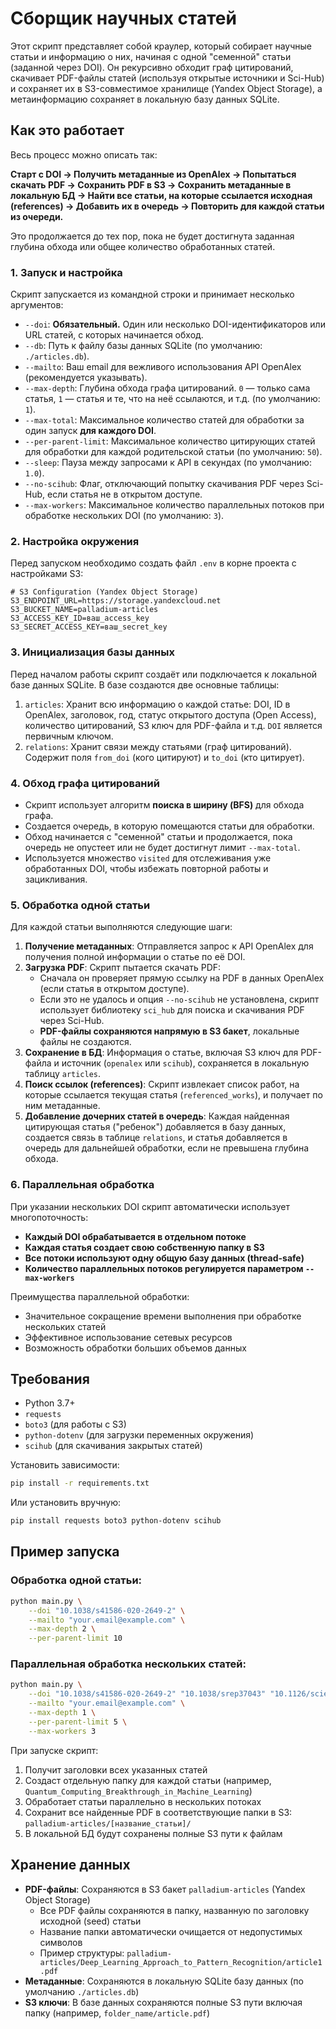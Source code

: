 # Сборщик научных статей

Этот скрипт представляет собой краулер, который собирает научные статьи и информацию о них, начиная с одной "семенной" статьи (заданной через DOI). Он рекурсивно обходит граф цитирований, скачивает PDF-файлы статей (используя открытые источники и Sci-Hub) и сохраняет их в S3-совместимое хранилище (Yandex Object Storage), а метаинформацию сохраняет в локальную базу данных SQLite.

## Как это работает

Весь процесс можно описать так:

**Старт с DOI → Получить метаданные из OpenAlex → Попытаться скачать PDF → Сохранить PDF в S3 → Сохранить метаданные в локальную БД → Найти все статьи, на которые ссылается исходная (references) → Добавить их в очередь → Повторить для каждой статьи из очереди.**

Это продолжается до тех пор, пока не будет достигнута заданная глубина обхода или общее количество обработанных статей.

### 1. Запуск и настройка

Скрипт запускается из командной строки и принимает несколько аргументов:

-   `--doi`: **Обязательный.** Один или несколько DOI-идентификаторов или URL статей, с которых начинается обход.
-   `--db`: Путь к файлу базы данных SQLite (по умолчанию: `./articles.db`).
-   `--mailto`: Ваш email для вежливого использования API OpenAlex (рекомендуется указывать).
-   `--max-depth`: Глубина обхода графа цитирований. `0` — только сама статья, `1` — статья и те, что на неё ссылаются, и т.д. (по умолчанию: `1`).
-   `--max-total`: Максимальное количество статей для обработки за один запуск **для каждого DOI**.
-   `--per-parent-limit`: Максимальное количество цитирующих статей для обработки для каждой родительской статьи (по умолчанию: `50`).
-   `--sleep`: Пауза между запросами к API в секундах (по умолчанию: `1.0`).
-   `--no-scihub`: Флаг, отключающий попытку скачивания PDF через Sci-Hub, если статья не в открытом доступе.
-   `--max-workers`: Максимальное количество параллельных потоков при обработке нескольких DOI (по умолчанию: `3`).

### 2. Настройка окружения

Перед запуском необходимо создать файл `.env` в корне проекта с настройками S3:

```env
# S3 Configuration (Yandex Object Storage)
S3_ENDPOINT_URL=https://storage.yandexcloud.net
S3_BUCKET_NAME=palladium-articles
S3_ACCESS_KEY_ID=ваш_access_key
S3_SECRET_ACCESS_KEY=ваш_secret_key
```

### 3. Инициализация базы данных

Перед началом работы скрипт создаёт или подключается к локальной базе данных SQLite. В базе создаются две основные таблицы:

1.  `articles`: Хранит всю информацию о каждой статье: DOI, ID в OpenAlex, заголовок, год, статус открытого доступа (Open Access), количество цитирований, S3 ключ для PDF-файла и т.д. `DOI` является первичным ключом.
2.  `relations`: Хранит связи между статьями (граф цитирований). Содержит поля `from_doi` (кого цитируют) и `to_doi` (кто цитирует).

### 4. Обход графа цитирований

-   Скрипт использует алгоритм **поиска в ширину (BFS)** для обхода графа.
-   Создается очередь, в которую помещаются статьи для обработки.
-   Обход начинается с "семенной" статьи и продолжается, пока очередь не опустеет или не будет достигнут лимит `--max-total`.
-   Используется множество `visited` для отслеживания уже обработанных DOI, чтобы избежать повторной работы и зацикливания.

### 5. Обработка одной статьи

Для каждой статьи выполняются следующие шаги:

1.  **Получение метаданных**: Отправляется запрос к API OpenAlex для получения полной информации о статье по её DOI.
2.  **Загрузка PDF**: Скрипт пытается скачать PDF:
    -   Сначала он проверяет прямую ссылку на PDF в данных OpenAlex (если статья в открытом доступе).
    -   Если это не удалось и опция `--no-scihub` не установлена, скрипт использует библиотеку `sci_hub` для поиска и скачивания PDF через Sci-Hub.
    -   **PDF-файлы сохраняются напрямую в S3 бакет**, локальные файлы не создаются.
3.  **Сохранение в БД**: Информация о статье, включая S3 ключ для PDF-файла и источник (`openalex` или `scihub`), сохраняется в локальную таблицу `articles`.
4.  **Поиск ссылок (references)**: Скрипт извлекает список работ, на которые ссылается текущая статья (`referenced_works`), и получает по ним метаданные.
5.  **Добавление дочерних статей в очередь**: Каждая найденная цитирующая статья ("ребенок") добавляется в базу данных, создается связь в таблице `relations`, и статья добавляется в очередь для дальнейшей обработки, если не превышена глубина обхода.

### 6. Параллельная обработка

При указании нескольких DOI скрипт автоматически использует многопоточность:

- **Каждый DOI обрабатывается в отдельном потоке**
- **Каждая статья создает свою собственную папку в S3**
- **Все потоки используют одну общую базу данных (thread-safe)**
- **Количество параллельных потоков регулируется параметром `--max-workers`**

Преимущества параллельной обработки:
- Значительное сокращение времени выполнения при обработке нескольких статей
- Эффективное использование сетевых ресурсов
- Возможность обработки больших объемов данных

## Требования

- Python 3.7+
- `requests`
- `boto3` (для работы с S3)
- `python-dotenv` (для загрузки переменных окружения)
- `scihub` (для скачивания закрытых статей)

Установить зависимости:
```bash
pip install -r requirements.txt
```

Или установить вручную:
```bash
pip install requests boto3 python-dotenv scihub
```

## Пример запуска

### Обработка одной статьи:
```bash
python main.py \
    --doi "10.1038/s41586-020-2649-2" \
    --mailto "your.email@example.com" \
    --max-depth 2 \
    --per-parent-limit 10
```

### Параллельная обработка нескольких статей:
```bash
python main.py \
    --doi "10.1038/s41586-020-2649-2" "10.1038/srep37043" "10.1126/science.abc123" \
    --mailto "your.email@example.com" \
    --max-depth 1 \
    --per-parent-limit 5 \
    --max-workers 3
```

При запуске скрипт:
1. Получит заголовки всех указанных статей
2. Создаст отдельную папку для каждой статьи (например, `Quantum_Computing_Breakthrough_in_Machine_Learning`)
3. Обработает статьи параллельно в нескольких потоках
4. Сохранит все найденные PDF в соответствующие папки в S3: `palladium-articles/[название_статьи]/`
5. В локальной БД будут сохранены полные S3 пути к файлам

## Хранение данных

- **PDF-файлы**: Сохраняются в S3 бакет `palladium-articles` (Yandex Object Storage)
  - Все PDF файлы сохраняются в папку, названную по заголовку исходной (seed) статьи
  - Название папки автоматически очищается от недопустимых символов
  - Пример структуры: `palladium-articles/Deep_Learning_Approach_to_Pattern_Recognition/article1.pdf`
- **Метаданные**: Сохраняются в локальную SQLite базу данных (по умолчанию `./articles.db`)
- **S3 ключи**: В базе данных сохраняются полные S3 пути включая папку (например, `folder_name/article.pdf`) 